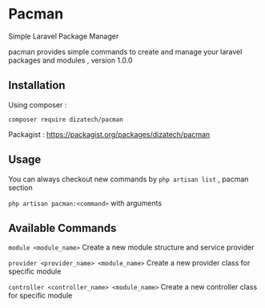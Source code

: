 # Pacman
Simple Laravel Package Manager

pacman provides simple commands to create and manage
your laravel packages and modules , version 1.0.0

## Installation
Using composer :

`composer require dizatech/pacman`

Packagist : https://packagist.org/packages/dizatech/pacman

## Usage
You can always checkout new commands by `php artisan list` ,
pacman section

`php artisan pacman:<command>` with arguments

## Available Commands

`module <module_name>`          Create a new module structure and service provider

`provider <provider_name> <module_name>`    Create a new provider class for specific module

`controller <controller_name> <module_name>`    Create a new controller class for specific module

